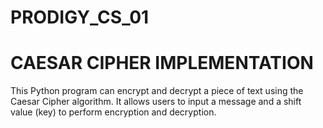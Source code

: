 # PRODIGY_CS_01
# CAESAR CIPHER IMPLEMENTATION

This Python program can encrypt and decrypt a piece of text using the Caesar Cipher algorithm. 
It allows users to input a message and a shift value (key) to perform encryption and decryption.
